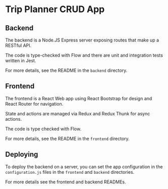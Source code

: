 # Trip Planner CRUD App

## Backend

The backend is a Node.JS Express server exposing routes that make up a RESTful API.

The code is type-checked with Flow and there are unit and integration tests written in Jest.

For more details, see the README in the `backend` directory.

## Frontend

The frontend is a React Web app using React Bootstrap for design and React Router for navigation.

State and actions are managed via Redux and Redux Thunk for async actions.

The code is type checked with Flow.

For more details, see the README in the `frontend` directory.

## Deploying

To deploy the backend on a server, you can set the app configuration in the `configuration.js` files in the `frontend` and `backend` directories.

For more details see the frontend and backend READMEs.
